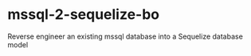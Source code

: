 mssql-2-sequelize-bo
====================
Reverse engineer an existing mssql database into a Sequelize database model
